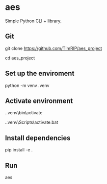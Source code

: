 # aes

Simple Python CLI + library.

## Git
git clone https://github.com/TimRIP/aes_project

cd aes_project

## Set up the enviroment
python -m venv .venv

## Activate environment
.\.venv\bin\activate

.\.venv\Scripts\activate.bat

## Install dependencies
pip install -e .

## Run
aes